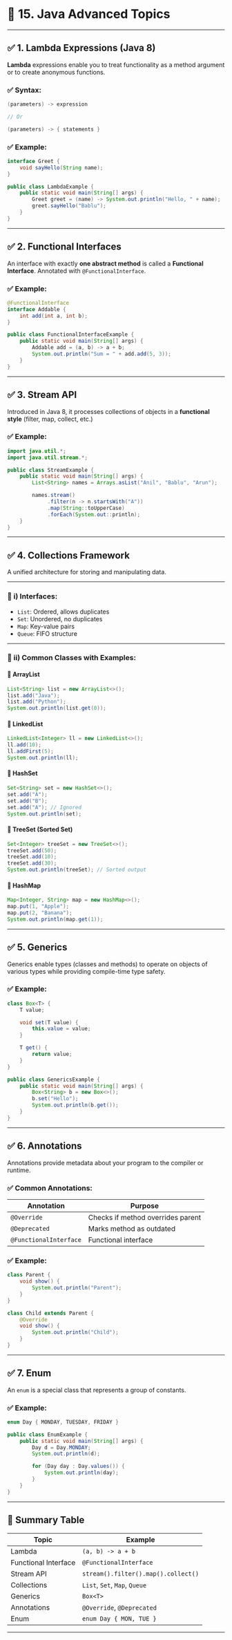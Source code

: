# 🔹 15. Java Advanced Topics

---

## ✅ 1. Lambda Expressions (Java 8)

**Lambda** expressions enable you to treat functionality as a method argument or to create anonymous functions.

### ✅ Syntax:

```java
(parameters) -> expression

// Or

(parameters) -> { statements }
```

### ✅ Example:

```java
interface Greet {
    void sayHello(String name);
}

public class LambdaExample {
    public static void main(String[] args) {
        Greet greet = (name) -> System.out.println("Hello, " + name);
        greet.sayHello("Bablu");
    }
}
```

---

## ✅ 2. Functional Interfaces

An interface with exactly **one abstract method** is called a **Functional Interface**. Annotated with `@FunctionalInterface`.

### ✅ Example:

```java
@FunctionalInterface
interface Addable {
    int add(int a, int b);
}

public class FunctionalInterfaceExample {
    public static void main(String[] args) {
        Addable add = (a, b) -> a + b;
        System.out.println("Sum = " + add.add(5, 3));
    }
}
```

---

## ✅ 3. Stream API

Introduced in Java 8, it processes collections of objects in a **functional style** (filter, map, collect, etc.)

### ✅ Example:

```java
import java.util.*;
import java.util.stream.*;

public class StreamExample {
    public static void main(String[] args) {
        List<String> names = Arrays.asList("Anil", "Bablu", "Arun");

        names.stream()
             .filter(n -> n.startsWith("A"))
             .map(String::toUpperCase)
             .forEach(System.out::println);
    }
}
```

---

## ✅ 4. Collections Framework

A unified architecture for storing and manipulating data.

---

### 📘 i) Interfaces:

* `List`: Ordered, allows duplicates
* `Set`: Unordered, no duplicates
* `Map`: Key-value pairs
* `Queue`: FIFO structure

---

### 📘 ii) Common Classes with Examples:

#### 📍 ArrayList

```java
List<String> list = new ArrayList<>();
list.add("Java");
list.add("Python");
System.out.println(list.get(0));
```

#### 📍 LinkedList

```java
LinkedList<Integer> ll = new LinkedList<>();
ll.add(10);
ll.addFirst(5);
System.out.println(ll);
```

#### 📍 HashSet

```java
Set<String> set = new HashSet<>();
set.add("A");
set.add("B");
set.add("A"); // Ignored
System.out.println(set);
```

#### 📍 TreeSet (Sorted Set)

```java
Set<Integer> treeSet = new TreeSet<>();
treeSet.add(50);
treeSet.add(10);
treeSet.add(30);
System.out.println(treeSet); // Sorted output
```

#### 📍 HashMap

```java
Map<Integer, String> map = new HashMap<>();
map.put(1, "Apple");
map.put(2, "Banana");
System.out.println(map.get(1));
```

---

## ✅ 5. Generics

Generics enable types (classes and methods) to operate on objects of various types while providing compile-time type safety.

### ✅ Example:

```java
class Box<T> {
    T value;

    void set(T value) {
        this.value = value;
    }

    T get() {
        return value;
    }
}

public class GenericsExample {
    public static void main(String[] args) {
        Box<String> b = new Box<>();
        b.set("Hello");
        System.out.println(b.get());
    }
}
```

---

## ✅ 6. Annotations

Annotations provide metadata about your program to the compiler or runtime.

### ✅ Common Annotations:

| Annotation             | Purpose                           |
| ---------------------- | --------------------------------- |
| `@Override`            | Checks if method overrides parent |
| `@Deprecated`          | Marks method as outdated          |
| `@FunctionalInterface` | Functional interface              |

### ✅ Example:

```java
class Parent {
    void show() {
        System.out.println("Parent");
    }
}

class Child extends Parent {
    @Override
    void show() {
        System.out.println("Child");
    }
}
```

---

## ✅ 7. Enum

An `enum` is a special class that represents a group of constants.

### ✅ Example:

```java
enum Day { MONDAY, TUESDAY, FRIDAY }

public class EnumExample {
    public static void main(String[] args) {
        Day d = Day.MONDAY;
        System.out.println(d);

        for (Day day : Day.values()) {
            System.out.println(day);
        }
    }
}
```

---

## 📝 Summary Table

| Topic                | Example                             |
| -------------------- | ----------------------------------- |
| Lambda               | `(a, b) -> a + b`                   |
| Functional Interface | `@FunctionalInterface`              |
| Stream API           | `stream().filter().map().collect()` |
| Collections          | `List`, `Set`, `Map`, `Queue`       |
| Generics             | `Box<T>`                            |
| Annotations          | `@Override`, `@Deprecated`          |
| Enum                 | `enum Day { MON, TUE }`             |

---

